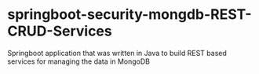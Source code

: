 # springboot-security-mongdb-REST-CRUD-Services
Springboot application that was written in Java to build REST based services for managing the data in MongoDB
